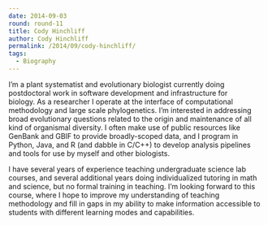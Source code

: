 ```yaml
---
date: 2014-09-03
round: round-11
title: Cody Hinchliff
author: Cody Hinchliff
permalink: /2014/09/cody-hinchliff/
tags:
  - Biography
---
```

I&#8217;m a plant systematist and evolutionary biologist currently doing postdoctoral work in software development and infrastructure for biology. As a researcher I operate at the interface of computational methodology and large scale phylogenetics. I&#8217;m interested in addressing broad evolutionary questions related to the origin and maintenance of all kind of organismal diversity. I often make use of public resources like GenBank and GBIF to provide broadly-scoped data, and I program in Python, Java, and R (and dabble in C/C++) to develop analysis pipelines and tools for use by myself and other biologists.

I have several years of experience teaching undergraduate science lab courses, and several additional years doing individualized tutoring in math and science, but no formal training in teaching. I&#8217;m looking forward to this course, where I hope to improve my understanding of teaching methodology and fill in gaps in my ability to make information accessible to students with different learning modes and capabilities.
